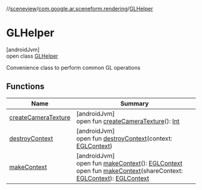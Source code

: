 //[sceneview](../../../index.md)/[com.google.ar.sceneform.rendering](../index.md)/[GLHelper](index.md)

# GLHelper

[androidJvm]\
open class [GLHelper](index.md)

Convenience class to perform common GL operations

## Functions

| Name | Summary |
|---|---|
| [createCameraTexture](create-camera-texture.md) | [androidJvm]<br>open fun [createCameraTexture](create-camera-texture.md)(): [Int](https://kotlinlang.org/api/latest/jvm/stdlib/kotlin/-int/index.html) |
| [destroyContext](destroy-context.md) | [androidJvm]<br>open fun [destroyContext](destroy-context.md)(context: [EGLContext](https://developer.android.com/reference/kotlin/android/opengl/EGLContext.html)) |
| [makeContext](make-context.md) | [androidJvm]<br>open fun [makeContext](make-context.md)(): [EGLContext](https://developer.android.com/reference/kotlin/android/opengl/EGLContext.html)<br>open fun [makeContext](make-context.md)(shareContext: [EGLContext](https://developer.android.com/reference/kotlin/android/opengl/EGLContext.html)): [EGLContext](https://developer.android.com/reference/kotlin/android/opengl/EGLContext.html) |
